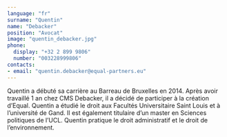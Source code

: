 ```yaml
---
language: "fr"
surname: "Quentin"
name: "Debacker"
position: "Avocat"
image: "quentin_debacker.jpg"
phone:
  display: "+32 2 899 9806"
  number: "003228999806"
contacts:
- email: "quentin.debacker@equal-partners.eu"
---
```

Quentin a débuté sa carrière au Barreau de Bruxelles en 2014. Après avoir travaillé 1 an chez CMS Debacker, il a décidé de participer à la création d’Equal. Quentin a étudié le droit aux Facultés Universitaire Saint Louis et à l’université de Gand. Il est également titulaire d’un master en Sciences politiques de l’UCL. Quentin pratique le droit administratif et le droit de l’environnement. 